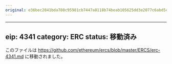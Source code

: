 ```yaml
---
original: e36bec2841bda780c95981cb7447a8118b74beab105625dd3e2077c6abd5c00e
---
```


---
eip: 4341
category: ERC
status: 移動済み
---

このファイルは https://github.com/ethereum/ercs/blob/master/ERCS/erc-4341.md に移動されました。